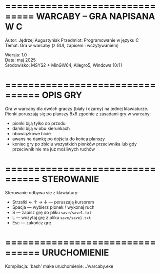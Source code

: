 ===============================
 WARCABY – GRA NAPISANA W C
===============================

Autor: Jędrzej Augustyniak
Przedmiot: Programowanie w języku C  
Temat: Gra w warcaby (z GUI, zapisem i wczytywaniem)

Wersja: 1.0  
Data: maj 2025  
Środowisko: MSYS2 + MinGW64, Allegro5, Windows 10/11

================================
 OPIS GRY
================================

Gra w warcaby dla dwóch graczy (biały i czarny) na jednej klawiaturze.
Pionki poruszają się po planszy 8x8 zgodnie z zasadami gry w warcaby:
- pionki biją tylko do przodu
- damki biją w obu kierunkach
- obowiązkowe bicie
- awans na damkę po dojściu do końca planszy
- koniec gry po zbiciu wszystkich pionków przeciwnika
  lub gdy przeciwnik nie ma już możliwych ruchów

================================
 STEROWANIE
================================

Sterowanie odbywa się z klawiatury:

- Strzałki ← ↑ → ↓ — poruszają kursorem
- Spacja         — wybierz pionek / wykonaj ruch
- S              — zapisz grę do pliku `save/save1.txt`
- L              — wczytaj grę z pliku `save/save1.txt`
- Esc            — zakończ grę

================================
 URUCHOMIENIE
================================

Kompilacja:
'bash'
make
uruchomienie:
./warcaby.exe
